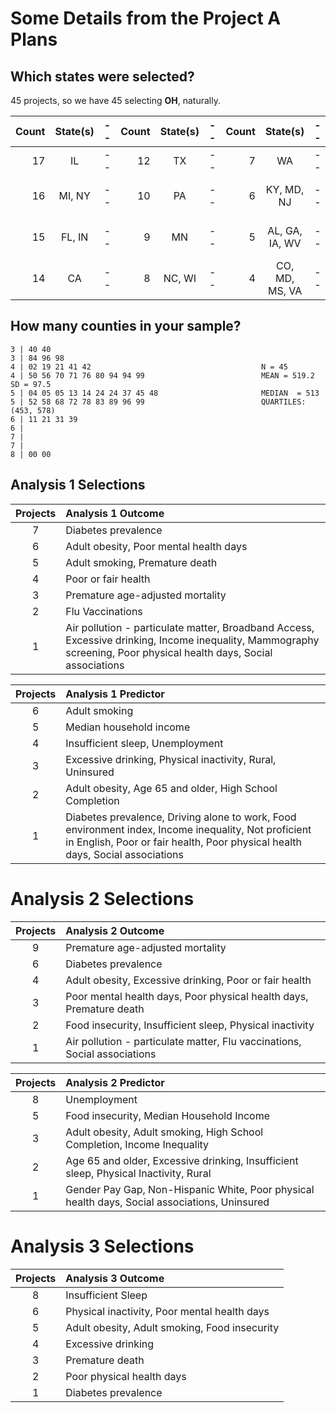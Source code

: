 # Some Details from the Project A Plans

## Which states were selected?

45 projects, so we have 45 selecting **OH**, naturally.

Count | State(s) | -- | Count | State(s) | -- | Count | State(s) | -- | Count | State(s)
----: | :-----: | -- | ----: | :-----: | -- | ----: | :-----: | -- | ----: | :-----: 
17 | IL | -- | 12 | TX | -- | 7 | WA | -- | 3 | KS, TN
16 | MI, NY | -- | 10 | PA | -- | 6 | KY, MD, NJ | -- | 2 | AR, ID, OR, SC, WY
15 | FL, IN | -- | 9 | MN | -- | 5 | AL, GA, IA, WV | -- | 1 | ND, NE, NM, OK, UT
14 | CA | -- | 8 | NC, WI | -- | 4 | CO, MD, MS, VA | -- | 0 | MT, SD

## How many counties in your sample?

```
3 | 40 40 
3 | 84 96 98
4 | 02 19 21 41 42                                      N = 45
4 | 50 56 70 71 76 80 94 94 99                          MEAN = 519.2 SD = 97.5
5 | 04 05 05 13 14 24 24 37 45 48                       MEDIAN  = 513
5 | 52 58 68 72 78 83 89 96 99                          QUARTILES: (453, 578)
6 | 11 21 31 39
6 |
7 | 
7 |
8 | 00 00
```

## Analysis 1 Selections 

Projects | Analysis 1 Outcome
:-: | :--------------------------------------------------------------------------------------------
7 | Diabetes prevalence
6 | Adult obesity, Poor mental health days
5 | Adult smoking, Premature death
4 | Poor or fair health
3 | Premature age-adjusted mortality
2 | Flu Vaccinations
1 | Air pollution - particulate matter, Broadband Access, Excessive drinking, Income inequality, Mammography screening, Poor physical health days, Social associations

Projects | Analysis 1 Predictor
:-: | :--------------------------------------------------------------------------------------------
6 | Adult smoking
5 | Median household income
4 | Insufficient sleep, Unemployment
3 | Excessive drinking, Physical inactivity, Rural, Uninsured
2 | Adult obesity, Age 65 and older, High School Completion
1 | Diabetes prevalence, Driving alone to work, Food environment index, Income inequality, Not proficient in English, Poor or fair health, Poor physical health days, Social associations

# Analysis 2 Selections

Projects | Analysis 2 Outcome
:-: | :--------------------------------------------------------------------------------------------
9 | Premature age-adjusted mortality
6 | Diabetes prevalence
4 | Adult obesity, Excessive drinking, Poor or fair health
3 | Poor mental health days, Poor physical health days, Premature death
2 | Food insecurity, Insufficient sleep, Physical inactivity
1 | Air pollution - particulate matter, Flu vaccinations, Social associations

Projects | Analysis 2 Predictor
:-: | :--------------------------------------------------------------------------------------------
8 | Unemployment
5 | Food insecurity, Median Household Income
3 | Adult obesity, Adult smoking, High School Completion, Income Inequality
2 | Age 65 and older, Excessive drinking, Insufficient sleep, Physical Inactivity, Rural
1 | Gender Pay Gap, Non-Hispanic White, Poor physical health days, Social associations, Uninsured

# Analysis 3 Selections

Projects | Analysis 3 Outcome
:-: | :--------------------------------------------------------------------------------------------
8 | Insufficient Sleep
6 | Physical inactivity, Poor mental health days
5 | Adult obesity, Adult smoking, Food insecurity
4 | Excessive drinking
3 | Premature death
2 | Poor physical health days
1 | Diabetes prevalence
